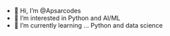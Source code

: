 - 👋 Hi, I’m @Apsarcodes
- 👀 I’m interested in Python and AI/ML
- 🌱 I’m currently learning ... Python and data science
  

<!---
Apsarcodes/Apsarcodes is a ✨ special ✨ repository because its `README.md` (this file) appears on your GitHub profile.
You can click the Preview link to take a look at your changes.
--->
